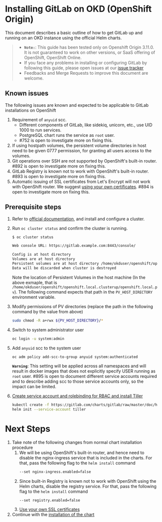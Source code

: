# Installing GitLab on OKD (OpenShift Origin)

This document describes a basic outline of how to get GitLab up and running on an OKD instance using the official Helm charts.

> * **`Note:`**: This guide has been tested only on Openshift Origin 3.11.0. It is not guaranteed to work on other versions, or SaaS offering of OpenShift, OpenShift Online.
> * If you face any problems in installing or configuring GitLab by following this guide, please open issues at our [issue tracker](https://gitlab.com/charts/gitlab/issues)
> * Feedbacks and Merge Requests to improve this document are welcome.

## Known issues

The following issues are known and expected to be applicable to GitLab installations on OpenShift

1. Requirement of `anyuid` scc.
    * Different components of GitLab, like sidekiq, unicorn, etc., use UID 1000 to run services.
    * PostgreSQL chart runs the service as `root` user.
    * #752 is open to investigate more on fixing this.
1. If using hostpath volumes, the persistent volume directories in host need to be given 0777 permission, for granting all users access to the volumes.
1. Git operations over SSH are not supported by OpenShift's built-in router. #892 is open to investigate more on fixing this.
1. GitLab Registry is known not to work with OpenShift's built-in router. #893 is open to investigate more on fixing this.
1. Automatic issuing of SSL certificates from Let's Encrypt will not work with OpenShift router. We suggest [using your own certificates](../installation/tls.md#option-2-use-your-own-wildcard-certificate). #894 is open to investigate more on fixing this.

## Prerequisite steps

1. Refer to [official documentation](https://www.okd.io/download.html#oc-platforms), and install and configure a cluster. 

1. Run `oc cluster status` and confirm the cluster is running.
    ```bash
    $ oc cluster status

    Web console URL: https://gitlab.example.com:8443/console/

    Config is at host directory 
    Volumes are at host directory 
    Persistent volumes are at host directory /home/okduser/openshift/openshift.local.clusterup/openshift.local.pv
    Data will be discarded when cluster is destroyed
    ```
    Note the location of Persistent Volumes in the host machine (In the above exmaple, that is `/home/okduser/openshift/openshift.local.clusterup/openshift.local.pv`).
    The following command expects that path in the `PV_HOST_DIRECTORY` environment variable.

1. Modify permissions of PV directories (replace the path in the following command by the value from above)
    ```bash
    sudo chmod -R a+rwx ${PV_HOST_DIRECTORY}/*
    ```

1. Switch to system administrator user
    ```bash
    oc login -u system:admin
    ```

1. Add `anyuid` scc to the system user
    ```bash
    oc adm policy add-scc-to-group anyuid system:authenticated
    ```

    **`Warning`**: This setting will be applied across all namespaces and will result in docker images that does not explicitly specify USER running as `root` user.
    #895 is open to document different service accounts required and to describe adding scc to those service accounts only, so the impact can be limited.

1. [Create service account and rolebinding for RBAC and install Tiller](../helm/index.md)
    ```bash
    kubectl create -f https://gitlab.com/charts/gitlab/raw/master/doc/helm/examples/rbac-config.yaml
    helm init --service-account tiller
    ```

# Next Steps

1. Take note of the following changes from normal chart installation procedure
    1. We will be using OpenShift's built-in router, and hence need to disable the nginx-ingress service that is included in the charts. For that, pass the following flag to the `helm install` command
        ```bash
        --set nginx-ingress.enabled=false
        ```
    1. Since built-in Registry is known not to work with OpenShift using the Helm charts, disable the registry service. For that, pass the following flag to the `helm install` command
        ```
        --set registry.enabled=false
        ```
    1. [Use your own SSL certificates](../installation/tls.md#option-2-use-your-own-wildcard-certificate)
1. Continue with the [installation of the chart](../installation/index.md)
